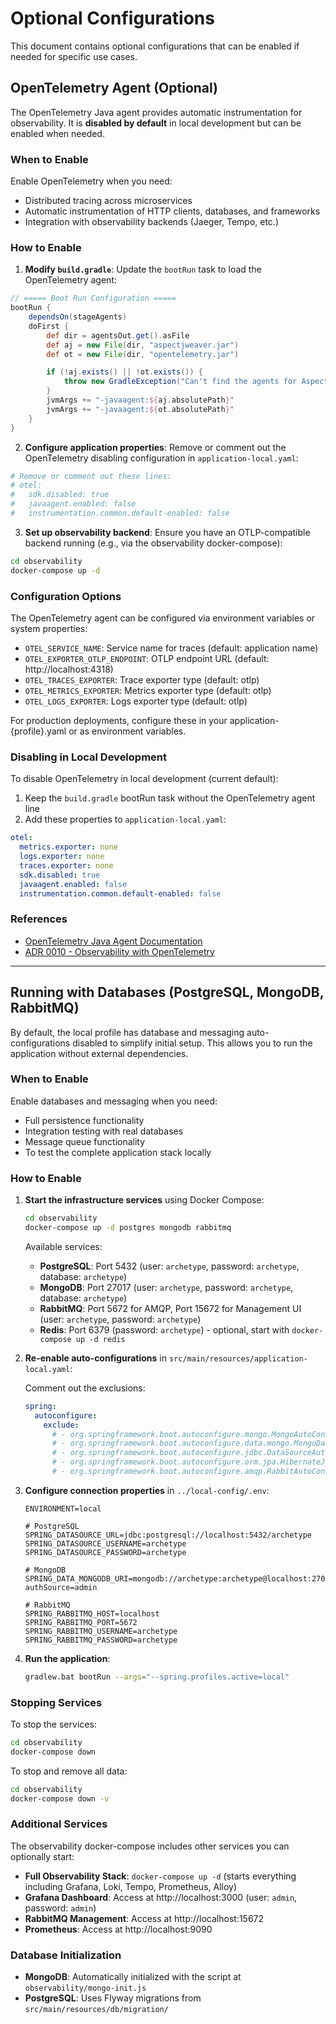 # Optional Configurations

This document contains optional configurations that can be enabled if needed for specific use cases.

## OpenTelemetry Agent (Optional)

The OpenTelemetry Java agent provides automatic instrumentation for observability. It is **disabled by default** in local development but can be enabled when needed.

### When to Enable

Enable OpenTelemetry when you need:
- Distributed tracing across microservices
- Automatic instrumentation of HTTP clients, databases, and frameworks
- Integration with observability backends (Jaeger, Tempo, etc.)

### How to Enable

1. **Modify `build.gradle`**: Update the `bootRun` task to load the OpenTelemetry agent:

```groovy
// ===== Boot Run Configuration =====
bootRun {
    dependsOn(stageAgents)
    doFirst {
        def dir = agentsOut.get().asFile
        def aj = new File(dir, "aspectjweaver.jar")
        def ot = new File(dir, "opentelemetry.jar")

        if (!aj.exists() || !ot.exists()) {
            throw new GradleException("Can't find the agents for AspectJ/OpenTelemetry.")
        }
        jvmArgs += "-javaagent:${aj.absolutePath}"
        jvmArgs += "-javaagent:${ot.absolutePath}"
    }
}
```

2. **Configure application properties**: Remove or comment out the OpenTelemetry disabling configuration in `application-local.yaml`:

```yaml
# Remove or comment out these lines:
# otel:
#   sdk.disabled: true
#   javaagent.enabled: false
#   instrumentation.common.default-enabled: false
```

3. **Set up observability backend**: Ensure you have an OTLP-compatible backend running (e.g., via the observability docker-compose):

```bash
cd observability
docker-compose up -d
```

### Configuration Options

The OpenTelemetry agent can be configured via environment variables or system properties:

- `OTEL_SERVICE_NAME`: Service name for traces (default: application name)
- `OTEL_EXPORTER_OTLP_ENDPOINT`: OTLP endpoint URL (default: http://localhost:4318)
- `OTEL_TRACES_EXPORTER`: Trace exporter type (default: otlp)
- `OTEL_METRICS_EXPORTER`: Metrics exporter type (default: otlp)
- `OTEL_LOGS_EXPORTER`: Logs exporter type (default: otlp)

For production deployments, configure these in your application-{profile}.yaml or as environment variables.

### Disabling in Local Development

To disable OpenTelemetry in local development (current default):

1. Keep the `build.gradle` bootRun task without the OpenTelemetry agent line
2. Add these properties to `application-local.yaml`:

```yaml
otel:
  metrics.exporter: none
  logs.exporter: none
  traces.exporter: none
  sdk.disabled: true
  javaagent.enabled: false
  instrumentation.common.default-enabled: false
```

### References

- [OpenTelemetry Java Agent Documentation](https://opentelemetry.io/docs/languages/java/automatic/)
- [ADR 0010 - Observability with OpenTelemetry](adr/0010-observability-opentelemetry.md)

---

## Running with Databases (PostgreSQL, MongoDB, RabbitMQ)

By default, the local profile has database and messaging auto-configurations disabled to simplify initial setup. This allows you to run the application without external dependencies.

### When to Enable

Enable databases and messaging when you need:
- Full persistence functionality
- Integration testing with real databases
- Message queue functionality
- To test the complete application stack locally

### How to Enable

1. **Start the infrastructure services** using Docker Compose:
   ```bash
   cd observability
   docker-compose up -d postgres mongodb rabbitmq
   ```

   Available services:
   - **PostgreSQL**: Port 5432 (user: `archetype`, password: `archetype`, database: `archetype`)
   - **MongoDB**: Port 27017 (user: `archetype`, password: `archetype`, database: `archetype`)
   - **RabbitMQ**: Port 5672 for AMQP, Port 15672 for Management UI (user: `archetype`, password: `archetype`)
   - **Redis**: Port 6379 (password: `archetype`) - optional, start with `docker-compose up -d redis`

2. **Re-enable auto-configurations** in `src/main/resources/application-local.yaml`:
   
   Comment out the exclusions:
   ```yaml
   spring:
     autoconfigure:
       exclude:
         # - org.springframework.boot.autoconfigure.mongo.MongoAutoConfiguration
         # - org.springframework.boot.autoconfigure.data.mongo.MongoDataAutoConfiguration
         # - org.springframework.boot.autoconfigure.jdbc.DataSourceAutoConfiguration
         # - org.springframework.boot.autoconfigure.orm.jpa.HibernateJpaAutoConfiguration
         # - org.springframework.boot.autoconfigure.amqp.RabbitAutoConfiguration
   ```

3. **Configure connection properties** in `../local-config/.env`:
   ```properties
   ENVIRONMENT=local
   
   # PostgreSQL
   SPRING_DATASOURCE_URL=jdbc:postgresql://localhost:5432/archetype
   SPRING_DATASOURCE_USERNAME=archetype
   SPRING_DATASOURCE_PASSWORD=archetype
   
   # MongoDB
   SPRING_DATA_MONGODB_URI=mongodb://archetype:archetype@localhost:27017/archetype?authSource=admin
   
   # RabbitMQ
   SPRING_RABBITMQ_HOST=localhost
   SPRING_RABBITMQ_PORT=5672
   SPRING_RABBITMQ_USERNAME=archetype
   SPRING_RABBITMQ_PASSWORD=archetype
   ```

4. **Run the application**:
   ```bash
   gradlew.bat bootRun --args="--spring.profiles.active=local"
   ```

### Stopping Services

To stop the services:
```bash
cd observability
docker-compose down
```

To stop and remove all data:
```bash
cd observability
docker-compose down -v
```

### Additional Services

The observability docker-compose includes other services you can optionally start:
- **Full Observability Stack**: `docker-compose up -d` (starts everything including Grafana, Loki, Tempo, Prometheus, Alloy)
- **Grafana Dashboard**: Access at http://localhost:3000 (user: `admin`, password: `admin`)
- **RabbitMQ Management**: Access at http://localhost:15672
- **Prometheus**: Access at http://localhost:9090

### Database Initialization

- **MongoDB**: Automatically initialized with the script at `observability/mongo-init.js`
- **PostgreSQL**: Uses Flyway migrations from `src/main/resources/db/migration/`

